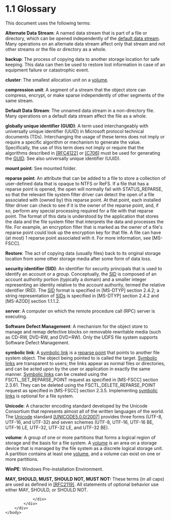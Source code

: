 <html dir="LTR" xmlns:mshelp="http://msdn.microsoft.com/mshelp" xmlns:ddue="http://ddue.schemas.microsoft.com/authoring/2003/5" xmlns:xlink="http://www.w3.org/1999/xlink" xmlns:tool="http://www.microsoft.com/tooltip">
    <head>
        <meta http-equiv="Content-Type" content="text/html; CHARSET=utf-8"></meta>
        <meta name="save" content="history"></meta>
        <title>1.1 Glossary</title>
        <xml>
            <mshelp:toctitle title="1.1 Glossary"></mshelp:toctitle>
            <mshelp:rltitle title="[MS-FSA]: Glossary"></mshelp:rltitle>
            <mshelp:keyword index="A" term="682f0f59-385c-4351-b81a-3b234f53db03"></mshelp:keyword>
            <mshelp:attr name="DCSext.ContentType" value="open specification"></mshelp:attr>
            <mshelp:attr name="AssetID" value="682f0f59-385c-4351-b81a-3b234f53db03"></mshelp:attr>
            <mshelp:attr name="TopicType" value="kbRef"></mshelp:attr>
            <mshelp:attr name="DCSext.Title" value="[MS-FSA]: Glossary" />
        </xml>
    </head>
    <body>
        <div id="header">
            <h1 class="heading">1.1 Glossary</h1>
        </div>
        <div id="mainSection">
            <div id="mainBody">
                <div id="allHistory" class="saveHistory"></div>
                <div id="sectionSection0" class="section" name="collapseableSection">
                    

<p>This document uses the following terms:</p>

<p><a id="gt_d0fcb2b6-6856-4015-85bc-fa2606e4fc73"><b>Alternate Data Stream</b>: A named
data stream that is part of a file or directory, which can be opened
independently of the </a><a href="682f0f59-385c-4351-b81a-3b234f53db03.html#gt_70f8a311-d195-49eb-8992-45c1e2a9b6b9">default
data stream</a>. Many operations on an alternate data stream affect only that
stream and not other streams or the file or directory as a whole.</p>

<p><a id="gt_f0ec1e1a-3f20-40f1-8b67-b892ff3e4b72"><b>backup</b>: The process of
copying data to another storage location for safe keeping. This data can then
be used to restore lost information in case of an equipment failure or
catastrophic event.</a></p>

<p><a id="gt_feef37b3-c173-4f51-aab6-b55a6366259b"><b>cluster</b>: The smallest
allocation unit on a </a><a href="682f0f59-385c-4351-b81a-3b234f53db03.html#gt_9a876829-33a1-4f0b-8b81-8552b7e5561c">volume</a>.</p>

<p><a id="gt_ce0d64e7-0847-4910-9611-b3044f3aae2d"><b>compression unit</b>: A
segment of a stream that the object store can compress, encrypt, or make sparse
independently of other segments of the same stream.</a></p>

<p><a id="gt_70f8a311-d195-49eb-8992-45c1e2a9b6b9"><b>Default Data Stream</b>: The
unnamed data stream in a non-directory file. Many operations on a default data
stream affect the file as a whole.</a></p>

<p><a id="gt_f49694cc-c350-462d-ab8e-816f0103c6c1"><b>globally unique identifier
(GUID)</b>: A term used interchangeably with universally unique identifier
(UUID) in Microsoft protocol technical documents (TDs). Interchanging the usage
of these terms does not imply or require a specific algorithm or mechanism to
generate the value. Specifically, the use of this term does not imply or
require that the algorithms described in </a><a href="https://go.microsoft.com/fwlink/?LinkId=90460">[RFC4122]</a> or <a href="https://go.microsoft.com/fwlink/?LinkId=89824">[C706]</a> must be used
for generating the <a href="682f0f59-385c-4351-b81a-3b234f53db03.html#gt_f49694cc-c350-462d-ab8e-816f0103c6c1">GUID</a>.
See also universally unique identifier (UUID).</p>

<p><a id="gt_513fcb37-059f-475c-a13d-e89b302f8ae8"><b>mount point</b>: See mounted
folder.</a></p>

<p><a id="gt_4fed0b53-5fc8-4818-886f-93d87f3035e1"><b>reparse point</b>: An
attribute that can be added to a file to store a collection of user-defined
data that is opaque to NTFS or ReFS. If a file that has a reparse point is
opened, the open will normally fail with STATUS_REPARSE, so that the relevant
file system filter driver can detect the open of a file associated with (owned
by) this reparse point. At that point, each installed filter driver can check
to see if it is the owner of the reparse point, and, if so, perform any special
processing required for a file with that reparse point. The format of this data
is understood by the application that stores the data and the file system
filter that interprets the data and processes the file. For example, an
encryption filter that is marked as the owner of a file's reparse point could
look up the encryption key for that file. A file can have (at most) 1 reparse
point associated with it. For more information, see </a><mshelp:link keywords="efbfe127-73ad-4140-9967-ec6500e66d5e" tabindex="0">[MS-FSCC]</mshelp:link>.</p>

<p><a id="gt_43eabdaa-8fc0-48ac-a23e-2cd92a2fa481"><b>Restore</b>: The act of
copying data (usually files) back to its original storage location from some
other storage media after some form of data loss.</a></p>

<p><a id="gt_83f2020d-0804-4840-a5ac-e06439d50f8d"><b>security identifier (SID)</b>:
An identifier for security principals that is used to identify an account or a
group. Conceptually, the </a><a href="682f0f59-385c-4351-b81a-3b234f53db03.html#gt_83f2020d-0804-4840-a5ac-e06439d50f8d">SID</a>
is composed of an account authority portion (typically a domain) and a smaller
integer representing an identity relative to the account authority, termed the
relative identifier (RID). The <a href="682f0f59-385c-4351-b81a-3b234f53db03.html#gt_83f2020d-0804-4840-a5ac-e06439d50f8d">SID</a> format is specified in <mshelp:link keywords="cca27429-5689-4a16-b2b4-9325d93e4ba2" tabindex="0">[MS-DTYP]</mshelp:link>
section 2.4.2; a string representation of <a href="682f0f59-385c-4351-b81a-3b234f53db03.html#gt_83f2020d-0804-4840-a5ac-e06439d50f8d">SIDs</a> is specified in
[MS-DTYP] section 2.4.2 and <mshelp:link keywords="5a0a0a3e-c7a7-42e1-b5f2-cc8d8bd9739e" tabindex="0">[MS-AZOD]</mshelp:link>
section 1.1.1.2.</p>

<p><a id="gt_434b0234-e970-4e8c-bdfa-e16a30d96703"><b>server</b>: A computer on
which the remote procedure call (RPC) server is executing.</a></p>

<p><a id="gt_c60d8b65-c828-4e7c-9d98-e79df25af918"><b>Software Defect Management</b>:
A mechanism for the object store to manage and remap defective blocks on
removable rewritable media (such as CD-RW, DVD-RW, and DVD+RW). Only the UDFS
file system supports Software Defect Management.</a></p>

<p><a id="gt_04f1ed93-15cb-4090-8204-c43bec8c7398"><b>symbolic link</b>: A </a><a href="682f0f59-385c-4351-b81a-3b234f53db03.html#gt_04f1ed93-15cb-4090-8204-c43bec8c7398">symbolic link</a> is a <a href="682f0f59-385c-4351-b81a-3b234f53db03.html#gt_4fed0b53-5fc8-4818-886f-93d87f3035e1">reparse point</a> that points
to another file system object. The object being pointed to is called the
target. <a href="682f0f59-385c-4351-b81a-3b234f53db03.html#gt_04f1ed93-15cb-4090-8204-c43bec8c7398">Symbolic links</a>
are transparent to users; the links appear as normal files or directories, and
can be acted upon by the user or application in exactly the same manner. <a href="682f0f59-385c-4351-b81a-3b234f53db03.html#gt_04f1ed93-15cb-4090-8204-c43bec8c7398">Symbolic links</a> can be
created using the FSCTL_SET_REPARSE_POINT request as specified in [MS-FSCC]
section 2.3.61. They can be deleted using the FSCTL_DELETE_REPARSE_POINT
request as specified in [MS-FSCC] section 2.3.5. Implementing <a href="682f0f59-385c-4351-b81a-3b234f53db03.html#gt_04f1ed93-15cb-4090-8204-c43bec8c7398">symbolic links</a> is optional
for a file system.</p>

<p><a id="gt_c305d0ab-8b94-461a-bd76-13b40cb8c4d8"><b>Unicode</b>: A character
encoding standard developed by the Unicode Consortium that represents almost
all of the written languages of the world. The </a><a href="682f0f59-385c-4351-b81a-3b234f53db03.html#gt_c305d0ab-8b94-461a-bd76-13b40cb8c4d8">Unicode</a> standard <a href="https://go.microsoft.com/fwlink/?LinkId=154659">[UNICODE5.0.0/2007]</a>
provides three forms (UTF-8, UTF-16, and UTF-32) and seven schemes (UTF-8,
UTF-16, UTF-16 BE, UTF-16 LE, UTF-32, UTF-32 LE, and UTF-32 BE).</p>

<p><a id="gt_9a876829-33a1-4f0b-8b81-8552b7e5561c"><b>volume</b>: A group of one or
more partitions that forms a logical region of storage and the basis for a file
system. A </a><a href="682f0f59-385c-4351-b81a-3b234f53db03.html#gt_9a876829-33a1-4f0b-8b81-8552b7e5561c">volume</a> is
an area on a storage device that is managed by the file system as a discrete
logical storage unit. A partition contains at least one <a href="682f0f59-385c-4351-b81a-3b234f53db03.html#gt_9a876829-33a1-4f0b-8b81-8552b7e5561c">volume</a>, and a volume can
exist on one or more partitions.</p>

<p><a id="gt_e8c039b7-af74-4513-a737-057f1135dfb2"><b>WinPE</b>: Windows
Pre-installation Environment.</a></p>

<p><b>MAY,
SHOULD, MUST, SHOULD NOT, MUST NOT:</b> These terms (in all caps) are used as
defined in <a href="https://go.microsoft.com/fwlink/?LinkId=90317">[RFC2119]</a>.
All statements of optional behavior use either MAY, SHOULD, or SHOULD NOT.</p>


                </div>
            </div>
        </div>
    </body>
</html>